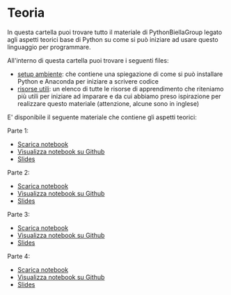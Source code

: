 # Teoria

In questa cartella puoi trovare tutto il materiale di PythonBiellaGroup legato agli aspetti teorici base di Python su come si può iniziare ad usare questo linguaggio per programmare.

All'interno di questa cartella puoi trovare i seguenti files:

- [setup ambiente](setup_ambiente.md): che contiene una spiegazione di come si può installare Python e Anaconda per iniziare a scrivere codice
- [risorse utili](risorse_utili.md): un elenco di tutte le risorse di apprendimento che riteniamo più utili per iniziare ad imparare e da cui abbiamo preso ispirazione per realizzare questo materiale (attenzione, alcune sono in inglese)

E' disponibile il seguente materiale che contiene gli aspetti teorici:


Parte 1:

- [Scarica notebook](https://pythonbiellagroup.github.io/PythonBase/teoria/parte1.ipynb)
- [Visualizza notebook su Github](parte1.ipynb)
- [Slides](https://pythonbiellagroup.github.io/PythonBase/teoria/parte1.slides.html)

Parte 2:

- [Scarica notebook](https://pythonbiellagroup.github.io/PythonBase/teoria/parte2.ipynb)
- [Visualizza notebook su Github](parte2.ipynb)
- [Slides](https://pythonbiellagroup.github.io/PythonBase/teoria/parte2.slides.html)

Parte 3:

- [Scarica notebook](https://pythonbiellagroup.github.io/PythonBase/teoria/parte3.ipynb)
- [Visualizza notebook su Github](parte3.ipynb)
- [Slides](https://pythonbiellagroup.github.io/PythonBase/teoria/parte3.slides.html)

Parte 4: 

- [Scarica notebook](https://pythonbiellagroup.github.io/PythonBase/teoria/parte4.ipynb)
- [Visualizza notebook su Github](parte4.ipynb)
- [Slides](https://pythonbiellagroup.github.io/PythonBase/teoria/parte4.slides.html)
